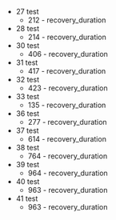 * 27 test
  * 212 - recovery_duration 
* 28 test
  * 214 - recovery_duration
* 30 test
  * 406 - recovery_duration
* 31 test
  * 417 - recovery_duration
* 32 test
  * 423 - recovery_duration
* 33 test
  * 135 - recovery_duration
* 36 test
  * 277 - recovery_duration
* 37 test
  * 614 - recovery_duration
* 38 test
  * 764 - recovery_duration 
* 39 test
  * 964 - recovery_duration
* 40 test
  * 963 - recovery_duration
* 41 test
  * 963 - recovery_duration